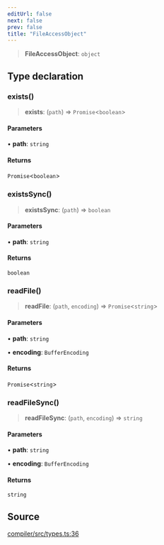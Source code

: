 ```yaml
---
editUrl: false
next: false
prev: false
title: "FileAccessObject"
---
```


> **FileAccessObject**: `object`

## Type declaration

### exists()

> **exists**: (`path`) => `Promise`\<`boolean`\>

#### Parameters

• **path**: `string`

#### Returns

`Promise`\<`boolean`\>

### existsSync()

> **existsSync**: (`path`) => `boolean`

#### Parameters

• **path**: `string`

#### Returns

`boolean`

### readFile()

> **readFile**: (`path`, `encoding`) => `Promise`\<`string`\>

#### Parameters

• **path**: `string`

• **encoding**: `BufferEncoding`

#### Returns

`Promise`\<`string`\>

### readFileSync()

> **readFileSync**: (`path`, `encoding`) => `string`

#### Parameters

• **path**: `string`

• **encoding**: `BufferEncoding`

#### Returns

`string`

## Source

[compiler/src/types.ts:36](https://github.com/evmts/tevm-monorepo/blob/main/bundler-packages/compiler/src/types.ts#L36)
